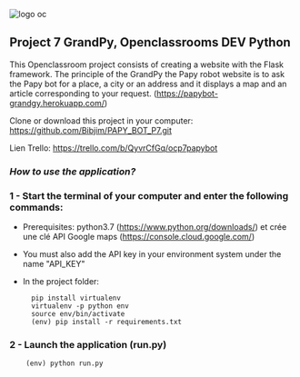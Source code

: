 ![logo oc](https://cdn.welcometothejungle.co/uploads/organization/logo/9778/150891/openclassrooms.jpg)

## Project 7 GrandPy, Openclassrooms DEV Python

This Openclassroom project consists of creating a website with the Flask framework.
The principle of the GrandPy the Papy robot website is to ask the Papy bot for a place, a city or an address and it
displays a map and an article corresponding to your request.
(https://papybot-grandgy.herokuapp.com/)

Clone or download this project in your computer: https://github.com/Bibjim/PAPY_BOT_P7.git

Lien Trello: https://trello.com/b/QyvrCfGq/ocp7papybot


### ***How to use the application?***

### 1 - Start the terminal of your computer and enter the following commands:
- Prerequisites: python3.7 (https://www.python.org/downloads/) et crée une clé API Google maps (https://console.cloud.google.com/)
- You must also add the API key in your environment system under the name "API_KEY"
- In the project folder:

        pip install virtualenv
        virtualenv -p python env
        source env/bin/activate
        (env) pip install -r requirements.txt

### 2 - Launch the application (**run.py**)
        (env) python run.py
